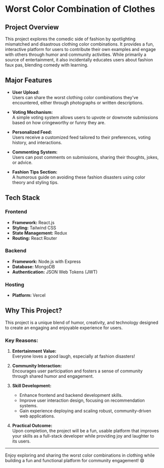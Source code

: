 # Worst Color Combination of Clothes  

## Project Overview  
This project explores the comedic side of fashion by spotlighting mismatched and disastrous clothing color combinations. It provides a fun, interactive platform for users to contribute their own examples and engage with others through humor and community activities. While primarily a source of entertainment, it also incidentally educates users about fashion faux pas, blending comedy with learning.  

## Major Features  
- **User Upload:**  
  Users can share the worst clothing color combinations they've encountered, either through photographs or written descriptions.  

- **Voting Mechanism:**  
  A simple voting system allows users to upvote or downvote submissions based on how cringeworthy or funny they are.  

- **Personalized Feed:**  
  Users receive a customized feed tailored to their preferences, voting history, and interactions.  

- **Commenting System:**  
  Users can post comments on submissions, sharing their thoughts, jokes, or advice.  

- **Fashion Tips Section:**  
  A humorous guide on avoiding these fashion disasters using color theory and styling tips.  

## Tech Stack  

### Frontend  
- **Framework:** React.js  
- **Styling:** Tailwind CSS  
- **State Management:** Redux  
- **Routing:** React Router  

### Backend  
- **Framework:** Node.js with Express  
- **Database:** MongoDB  
- **Authentication:** JSON Web Tokens (JWT)  

### Hosting  
- **Platform:** Vercel  

## Why This Project?  
This project is a unique blend of humor, creativity, and technology designed to create an engaging and enjoyable experience for users.  

### Key Reasons:  
1. **Entertainment Value:**  
   Everyone loves a good laugh, especially at fashion disasters!  

2. **Community Interaction:**  
   Encourages user participation and fosters a sense of community through shared humor and engagement.  

3. **Skill Development:**  
   - Enhance frontend and backend development skills.  
   - Improve user interaction design, focusing on recommendation systems.  
   - Gain experience deploying and scaling robust, community-driven web applications.  

4. **Practical Outcome:**  
   Upon completion, the project will be a fun, usable platform that improves your skills as a full-stack developer while providing joy and laughter to its users.  

---

Enjoy exploring and sharing the worst color combinations in clothing while building a fun and functional platform for community engagement! 😄  
